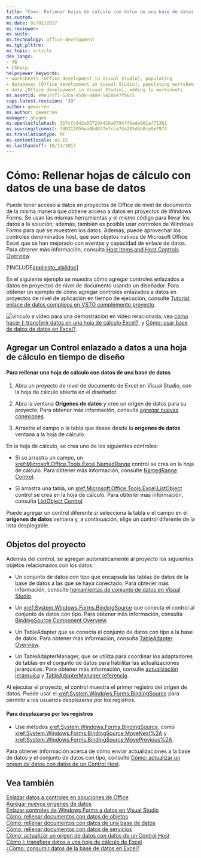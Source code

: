 ```yaml
---
title: "Cómo: Rellenar hojas de cálculo con datos de una base de datos | Documentos de Microsoft"
ms.custom: 
ms.date: 02/02/2017
ms.reviewer: 
ms.suite: 
ms.technology: office-development
ms.tgt_pltfrm: 
ms.topic: article
dev_langs:
- VB
- CSharp
helpviewer_keywords:
- worksheets [Office development in Visual Studio], populating
- databases [Office development in Visual Studio], populating worksheets
- data [Office development in Visual Studio], adding to worksheets
ms.assetid: e9e37cf1-53ca-45d0-8409-5428be7f96c5
caps.latest.revision: "39"
author: gewarren
ms.author: gewarren
manager: ghogen
ms.openlocfilehash: 3b7cfb842a0372d4410a0794ff8ade901af713b1
ms.sourcegitcommit: f40311056ea0b4677efcca74a285dbb0ce0e7974
ms.translationtype: MT
ms.contentlocale: es-ES
ms.lasthandoff: 10/31/2017
---
```

# <a name="how-to-populate-worksheets-with-data-from-a-database"></a>Cómo: Rellenar hojas de cálculo con datos de una base de datos
  Puede tener acceso a datos en proyectos de Office de nivel de documento de la misma manera que obtiene acceso a datos en proyectos de Windows Forms. Se usan las mismas herramientas y el mismo código para llevar los datos a la solución; además, también es posible usar controles de Windows Forms para que se muestren los datos. Además, puede aprovechar los controles denominados host, que son objetos nativos de Microsoft Office Excel que se han mejorado con eventos y capacidad de enlace de datos. Para obtener más información, consulta [Host Items and Host Controls Overview](../vsto/host-items-and-host-controls-overview.md).  
  
 [!INCLUDE[appliesto_xlalldoc](../vsto/includes/appliesto-xlalldoc-md.md)]  
  
 En el siguiente ejemplo se muestra cómo agregar controles enlazados a datos en proyectos de nivel de documento usando un diseñador. Para obtener un ejemplo de cómo agregar controles enlazados a datos en proyectos de nivel de aplicación en tiempo de ejecución, consulte [Tutorial: enlace de datos complejos en VSTO complemento proyecto](../vsto/walkthrough-complex-data-binding-in-vsto-add-in-project.md).  
  
 ![vínculo a vídeo](../vsto/media/playvideo.gif "vínculo a vídeo") para una demostración en vídeo relacionada, vea [cómo hacer I: transferir datos en una hoja de cálculo Excel?](http://go.microsoft.com/fwlink/?LinkID=130277), y [Cómo: usar base de datos de datos en Excel?](http://go.microsoft.com/fwlink/?LinkID=130287).  
  
## <a name="adding-a-data-bound-control-to-a-worksheet-at-design-time"></a>Agregar un Control enlazado a datos a una hoja de cálculo en tiempo de diseño  
  
#### <a name="to-populate-a-worksheet-with-data-from-a-database"></a>Para rellenar una hoja de cálculo con datos de una base de datos  
  
1.  Abra un proyecto de nivel de documento de Excel en Visual Studio, con la hoja de cálculo abierta en el diseñador.  
  
2.  Abra la ventana **Orígenes de datos** y cree un origen de datos para su proyecto. Para obtener más información, consulte [agregar nuevas conexiones](../data-tools/add-new-connections.md).  
  
3.  Arrastre el campo o la tabla que desee desde la **orígenes de datos** ventana a la hoja de cálculo.  
  
 En la hoja de cálculo, se crea uno de los siguientes controles:  
  
-   Si se arrastra un campo, un <xref:Microsoft.Office.Tools.Excel.NamedRange> control se crea en la hoja de cálculo. Para obtener más información, consulte [NamedRange Control](../vsto/namedrange-control.md).  
  
-   Si arrastra una tabla, un <xref:Microsoft.Office.Tools.Excel.ListObject> control se crea en la hoja de cálculo. Para obtener más información, consulta [ListObject Control](../vsto/listobject-control.md).  
  
 Puede agregar un control diferente si selecciona la tabla o el campo en el **orígenes de datos** ventana y, a continuación, elige un control diferente de la lista desplegable.  
  
## <a name="objects-in-the-project"></a>Objetos del proyecto  
 Además del control, se agregan automáticamente al proyecto los siguientes objetos relacionados con los datos:  
  
-   Un conjunto de datos con tipo que encapsula las tablas de datos de la base de datos a las que se haya conectado. Para obtener más información, consulte [herramientas de conjunto de datos en Visual Studio](/visualstudio/data-tools/dataset-tools-in-visual-studio).  
  
-   Un <xref:System.Windows.Forms.BindingSource> que conecta el control al conjunto de datos con tipo. Para obtener más información, consulta [BindingSource Component Overview](/dotnet/framework/winforms/controls/bindingsource-component-overview).  
  
-   Un TableAdapter que se conecta el conjunto de datos con tipo a la base de datos. Para obtener más información, consulta [TableAdapter Overview](../data-tools/fill-datasets-by-using-tableadapters.md#tableadapter-overview).  
  
-   Un TableAdapterManager, que se utiliza para coordinar los adaptadores de tablas en el conjunto de datos para habilitar las actualizaciones jerárquicas. Para obtener más información, consulte [actualización jerárquica](../data-tools/hierarchical-update.md) y [TableAdapterManager referencia](../data-tools/fill-datasets-by-using-tableadapters.md#tableadaptermanager-reference).  
  
 Al ejecutar el proyecto, el control muestra el primer registro del origen de datos. Puede usar el <xref:System.Windows.Forms.BindingSource> para permitir a los usuarios desplazarse por los registros.  
  
#### <a name="to-scroll-through-the-records"></a>Para desplazarse por los registros  
  
-   Use métodos <xref:System.Windows.Forms.BindingSource>, como <xref:System.Windows.Forms.BindingSource.MoveNext%2A> y <xref:System.Windows.Forms.BindingSource.MovePrevious%2A>.  
  
 Para obtener información acerca de cómo enviar actualizaciones a la base de datos y el conjunto de datos con tipo, consulte [Cómo: actualizar un origen de datos con datos de un Control Host](../vsto/how-to-update-a-data-source-with-data-from-a-host-control.md).  
  
## <a name="see-also"></a>Vea también  
 [Enlazar datos a controles en soluciones de Office](../vsto/binding-data-to-controls-in-office-solutions.md)   
 [Agregar nuevos orígenes de datos](/visualstudio/data-tools/add-new-data-sources)   
 [Enlazar controles de Windows Forms a datos en Visual Studio](../data-tools/bind-windows-forms-controls-to-data-in-visual-studio.md)   
 [Cómo: rellenar documentos con datos de objetos](../vsto/how-to-populate-documents-with-data-from-objects.md)   
 [Cómo: rellenar documentos con datos de una base de datos](../vsto/how-to-populate-documents-with-data-from-a-database.md)   
 [Cómo: rellenar documentos con datos de servicios](../vsto/how-to-populate-documents-with-data-from-services.md)   
 [Cómo: actualizar un origen de datos con datos de un Control Host](../vsto/how-to-update-a-data-source-with-data-from-a-host-control.md)   
 [Cómo I: transfiera datos a una hoja de cálculo de Excel](http://go.microsoft.com/fwlink/?LinkID=130277)   
 [¿Cómo: consumir datos de la base de datos en Excel?](http://go.microsoft.com/fwlink/?LinkID=130287)  
  
  